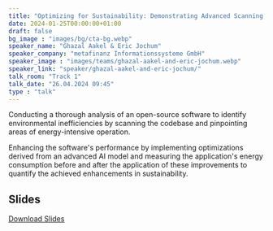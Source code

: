 ```yaml
---
title: "Optimizing for Sustainability: Demonstrating Advanced Scanning, Energy Consumption Analysis, and AI-Driven Enhancement of IT Applications 🇬🇧"
date: 2024-01-25T00:00:00+01:00
draft: false
bg_image : "images/bg/cta-bg.webp"
speaker_name: "Ghazal Aakel & Eric Jochum"
speaker_company: "metafinanz Informationssysteme GmbH"
speaker_image : "images/teams/ghazal-aakel-and-eric-jochum.webp"
speaker_link: "speaker/ghazal-aakel-and-eric-jochum/"
talk_room: "Track 1"
talk_date: "26.04.2024 09:45"
type : "talk"
---
```


Conducting a thorough analysis of an open-source software to identify environmental inefficiencies by scanning the codebase and pinpointing areas of energy-intensive operation. 

Enhancing the software's performance by implementing optimizations derived from an advanced AI model and measuring the application's energy consumption before and after the application of these improvements to quantify the achieved enhancements in sustainability.

## Slides

[<i class='tf-ion-android-download'></i> Download Slides](/files/slides/Eric_Jochum_20231116_Green_IT_MMIGIT_new.pdf)